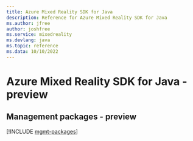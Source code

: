 ```yaml
---
title: Azure Mixed Reality SDK for Java
description: Reference for Azure Mixed Reality SDK for Java
ms.author: jfree
author: joshfree
ms.service: mixedreality
ms.devlang: java
ms.topic: reference
ms.data: 10/10/2022
---
```

# Azure Mixed Reality SDK for Java - preview

## Management packages - preview
[!INCLUDE [mgmt-packages](mixed-reality-mgmt-index.md)]